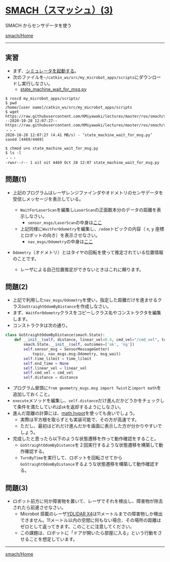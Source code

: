 # [SMACH（スマッシュ）(3)](http://wiki.ros.org/smach)

SMACH からセンサデータを使う

[smach/Home](Home.md)

---

## 実習

- まず、[シミュレータを起動する](../stage_simulator/stage_simulator_01.md)。
- 次のファイルを`~/catkin_ws/src/my_microbot_apps/scripts`にダウンロードし実行しなさい。
  - [state_machine_wait_for_msg.py](https://raw.githubusercontent.com/KMiyawaki/lectures/master/ros/smach/smach_03/state_machine_wait_for_msg.py)

```shell
$ roscd my_microbot_apps/scripts/
$ pwd
/home/[user name]/catkin_ws/src/my_microbot_apps/scripts
$ wget https://raw.githubusercontent.com/KMiyawaki/lectures/master/ros/smach/smach_03/state_machine_wait_for_msg.py
--2020-10-28 12:07:27--  https://raw.githubusercontent.com/KMiyawaki/lectures/master/ros/smach/smach_03/state_machine_wait_for_msg.py
・・・
2020-10-28 12:07:27 (4.41 MB/s) - ‘state_machine_wait_for_msg.py’ saved [4469/4469]

$ chmod u+x state_machine_wait_for_msg.py
$ ls -l
・・・
-rwxr--r-- 1 oit oit 4469 Oct 28 12:07 state_machine_wait_for_msg.py
```

## 問題(1)

- 上記のプログラムはレーザレンジファインダやオドメトリのセンサデータを受信しメッセージを表示している。

  - `WaitForLaserScan`を編集し`LaserScan`の正面数本分のデータの距離を表示しなさい。
    - `sensor_msgs/LaserScan`の中身は[ここ](http://docs.ros.org/api/sensor_msgs/html/msg/LaserScan.html)
  - 上記同様に`WaitForOdometry`を編集し、`/odom`トピックの内容（ x, y 座標とロボットの向き）を表示させなさい。
    - `nav_msgs/Odometry`の中身は[ここ](http://docs.ros.org/api/nav_msgs/html/msg/Odometry.html)

- `Odometry`（オドメトリ）とはタイヤの回転を使って推定されている位置情報のことです。
  - レーザによる自己位置推定ができないときはこれに頼ります。

## 問題(2)

- 上記で利用した`nav_msgs/Odometry`を使い，指定した距離だけを進ませるクラス`GoStraightOdomByDistance`を作成しなさい。
- まず、`WaitForOdometry`クラスをコピーしクラス名やコンストラクタを編集します。
- コンストラクタは次の通り。

```python
class GoStraightOdomByDistance(smach.State):
    def __init__(self, distance, linear_vel=0.4, cmd_vel="/cmd_vel", topic='/odom', time_lilmit=None, msg_wait=1.0):
        smach.State.__init__(self, outcomes=['ok', 'ng'])
        self.sensor_msg = SensorMessageGetter(
            topic, nav_msgs.msg.Odometry, msg_wait)
        self.time_lilmit = time_lilmit
        self.end_time = None
        self.linear_vel = linear_vel
        self.cmd_vel = cmd_vel
        self.distance = distance
```

- プログラム冒頭に`from geometry_msgs.msg import Twist`と`import math`を追加しておくこと。
- `execute`メソッドを編集し、`self.distance`だけ進んだかどうかをチェックして条件を満たしていれば`ok`を返却するようにしなさい。
- 進んだ距離の計算には、[math.hypot](https://docs.python.org/ja/3/library/math.html#math.hypot)を使っても良いでしょう。
  - 実際は平方根を取らずとも実装可能で、その方が高速です。
  - ただし、最初はどれだけ進んだかを画面に表示した方が分かりやすいでしょう。
- 完成したと思ったら以下のような状態遷移を作って動作確認をすること。
  - `GoStraightOdomByDistance`を２回実行するような状態遷移を構築して動作確認する。
  - `TurnByTime`を実行して、ロボットを回転させてから`GoStraightOdomByDistance`するような状態遷移を構築して動作確認する。

## 問題(3)

- ロボット前方に何か障害物を置いて、レーザでそれを検出し、障害物が除去されたら前進させなさい。
  - Microbot 搭載のレーザ[YDLIDAR X4](https://www.ydlidar.com/products/view/5.html)は11メートルまでの障害物しか検出できません。11メートル以内の空間に何もない場合、その場所の距離はゼロとして返ってきます。このことに注意してください。
  - この課題は、ロボットに「ドアが開いたら部屋に入る」という行動をさせることを想定しています。

---

[smach/Home](Home.md)
